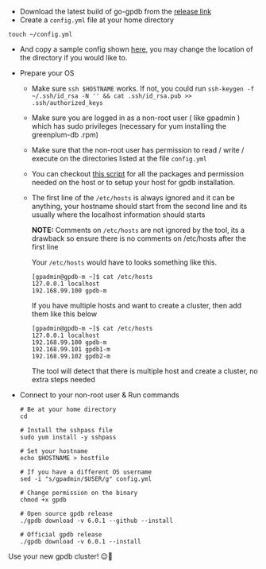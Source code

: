 + Download the latest build of go-gpdb from the [release link](https://github.com/pivotal-gss/go-gpdb/releases/tag/v3.3.0)
+ Create a `config.yml` file at your home directory
```
touch ~/config.yml
```
+ And copy a sample config shown [here](https://github.com/pivotal-gss/go-gpdb/blob/master/gpdb/config.yml), you may change the location of the directory if you would like to.
+ Prepare your OS
  + Make sure `ssh $HOSTNAME` works. If not, you could run `ssh-keygen -f ~/.ssh/id_rsa -N '' && cat .ssh/id_rsa.pub >> .ssh/authorized_keys`
  + Make sure you are logged in as a non-root user ( like gpadmin ) which has sudo privileges (necessary for yum installing the greenplum-db .rpm)
  + Make sure that the non-root user has permission to read / write / execute on the directories listed at the file `config.yml`
  + You can checkout [this script](https://github.com/pivotal-gss/go-gpdb/blob/master/scripts/os.prep.sh) for all the packages and permission needed on the host or to setup your host for gpdb installation.
  + The first line of the `/etc/hosts` is always ignored and it can be anything, your hostname should start from the second line and its usually where the localhost information should starts
  
    **NOTE:** Comments on `/etc/hosts` are not ignored by the tool, its a drawback so ensure there is no comments on /etc/hosts after the first line
    
    Your `/etc/hosts` would have to looks something like this.
    ```
    [gpadmin@gpdb-m ~]$ cat /etc/hosts
    127.0.0.1 localhost 
    192.168.99.100 gpdb-m
    ```
    
    If you have multiple hosts and want to create a cluster, then add them like this below
    ```
    [gpadmin@gpdb-m ~]$ cat /etc/hosts
    127.0.0.1 localhost 
    192.168.99.100 gpdb-m
    192.168.99.101 gpdb1-m
    192.168.99.102 gpdb2-m
    ```
    The tool will detect that there is multiple host and create a cluster, no extra steps needed
        
+ Connect to your non-root user & Run commands
  ```
  # Be at your home directory
  cd
  
  # Install the sshpass file
  sudo yum install -y sshpass
  
  # Set your hostname
  echo $HOSTNAME > hostfile
  
  # If you have a different OS username 
  sed -i "s/gpadmin/$USER/g" config.yml
  
  # Change permission on the binary
  chmod +x gpdb
  
  # Open source gpdb release
  ./gpdb download -v 6.0.1 --github --install 
  
  # Official gpdb release 
  ./gpdb download -v 6.0.1 --install 
  ```

Use your new gpdb cluster! 😉🥳